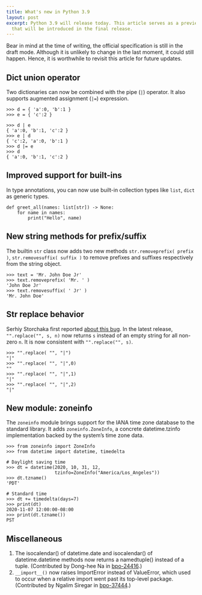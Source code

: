```yaml
---
title: What's new in Python 3.9
layout: post
excerpt: Python 3.9 will release today. This article serves as a preview for the new features
  that will be introduced in the final release.
---
```


Bear in mind at the time of writing, the official specification is still in the draft mode. Although it is unlikely to change in the last moment, it could still happen. Hence, it is worthwhile to revisit this article for future updates.

## Dict union operator

Two dictionaries can now be combined with the pipe (`|`) operator. It also supports augmented assignment (`|=`) expression.

```
>>> d = { 'a':0, 'b':1 }
>>> e = { 'c':2 }

>>> d | e
{ 'a':0, 'b':1, 'c':2 }
>>> e | d
{ 'c':2, 'a':0, 'b':1 }
>>> d |= e
>>> d
{ 'a':0, 'b':1, 'c':2 }
```

## Improved support for built-ins

In type annotations, you can now use built-in collection types like `list`, `dict` as generic types.

```
def greet_all(names: list[str]) -> None:
    for name in names:
        print("Hello", name)
```

## New string methods for prefix/suffix

The builtin `str` class now adds two new methods `str.removeprefix( prefix )`, `str.removesuffix( suffix )` to remove prefixes and suffixes respectively from the string object.

```
>>> text = 'Mr. John Doe Jr'
>>> text.removeprefix( 'Mr. ' )
'John Doe Jr'
>>> text.removesuffix( ' Jr' )
'Mr. John Doe'
```

## Str replace behavior

Serhiy Storchaka first reported [about this bug](https://bugs.python.org/issue28029). In the latest release, `"".replace("", s, n)` now returns `s` instead of an empty string for all non-zero `n`. It is now consistent with `"".replace("", s)`.

```
>>> "".replace( "", "|")
"|"
>>> "".replace( "", "|",0)
""
>>> "".replace( "", "|",1)
"|"
>>> "".replace( "", "|",2)
"|"
```

## New module: zoneinfo

The `zoneinfo` module brings support for the IANA time zone database to the standard library. It adds `zoneinfo.ZoneInfo`, a concrete datetime.tzinfo implementation backed by the system’s time zone data.

```
>>> from zoneinfo import ZoneInfo
>>> from datetime import datetime, timedelta

# Daylight saving time
>>> dt = datetime(2020, 10, 31, 12, 
                  tzinfo=ZoneInfo("America/Los_Angeles"))
>>> dt.tzname()
'PDT'

# Standard time
>>> dt += timedelta(days=7)
>>> print(dt)
2020-11-07 12:00:00-08:00
>>> print(dt.tzname())
PST
```

## Miscellaneous

1. The isocalendar() of datetime.date and isocalendar() of datetime.datetime methods now returns a namedtuple() instead of a tuple. (Contributed by Dong-hee Na in [bpo-24416](https://bugs.python.org/issue24416).)
2. `__import__()` now raises ImportError instead of ValueError, which used to occur when a relative import went past its top-level package. (Contributed by Ngalim Siregar in [bpo-37444](https://bugs.python.org/issue37444).)